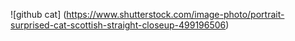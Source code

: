![github cat] (https://www.shutterstock.com/image-photo/portrait-surprised-cat-scottish-straight-closeup-499196506)
